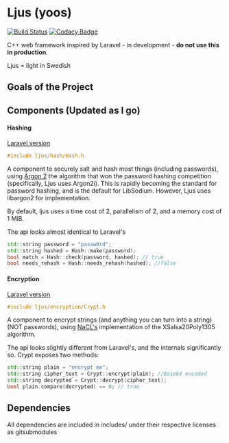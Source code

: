 # Ljus (yoos)
[![Build Status](https://travis-ci.org/ErikPartridge/ljus.svg?branch=master)](https://travis-ci.org/ErikPartridge/ljus)
[![Codacy Badge](https://api.codacy.com/project/badge/Grade/9cadf04aee3f4f608796e96cf3bc3e31)](https://www.codacy.com/app/erikdevelopments/ljus?utm_source=github.com&amp;utm_medium=referral&amp;utm_content=ErikPartridge/ljus&amp;utm_campaign=Badge_Grade)


C++ web framework inspired by Laravel - in development - **do not use this in production**.

Ljus = light in Swedish

## Goals of the Project


## Components (Updated as I go)

#### Hashing 

[Laravel version](https://laravel.com/docs/5.5/hashing)

```c++
#include ljus/hash/Hash.h
```
A component to securely salt and hash most things (including passwords), using [Argon 2](https://P-H-C/phc-winner-argon2) the algorithm that won the password hashing competition (specifically, Ljus uses Argon2i). This is rapidly becoming the standard for password hashing, and is the default for LibSodium. However, Ljus uses libargon2 for implementation.

By default, ljus uses a time cost of 2, parallelism of 2, and a memory cost of 1 MiB.

The api looks almost identical to Laravel's
```c++
std::string password = "passw0rd";
std::string hashed = Hash::make(password);
bool match = Hash::check(password, hashed); // true
bool needs_rehash = Hash::needs_rehash(hashed); //false
```

#### Encryption 

[Laravel version](https://laravel.com/docs/5.5/encryption)

```c++
#include ljus/encryption/Crypt.h
```
A component to encrypt strings (and anything you can turn into a string) (NOT passwords), using [NaCL's](https://nacl.cr.yp.to/) implementation of the XSalsa20Poly1305 algorithm.

The api looks slightly different from Laravel's, and the internals significantly so. Crypt exposes two methods:

```c++
std::string plain = "encrypt me";
std::string cipher_text = Crypt::encrypt(plain); //Base64 encoded
std::string decrypted = Crypt::decrypt(cipher_text);
bool plain.compare(decrypted) == 0; // true
```

## Dependencies
All dependencies are included in includes/ under their respective licenses as gitsubmodules
